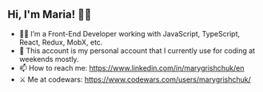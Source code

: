 <h2>Hi, I'm Maria! 👋😊</h2>

- 👩‍💻 I’m a Front-End Developer working with JavaScript, TypeScript, React, Redux, MobX, etc.
- 🏡 This account is my personal account that I currently use for coding at weekends mostly.
- 📫 How to reach me: https://www.linkedin.com/in/marygrishchuk/en
- ⚔️ Me at codewars: https://www.codewars.com/users/marygrishchuk/
